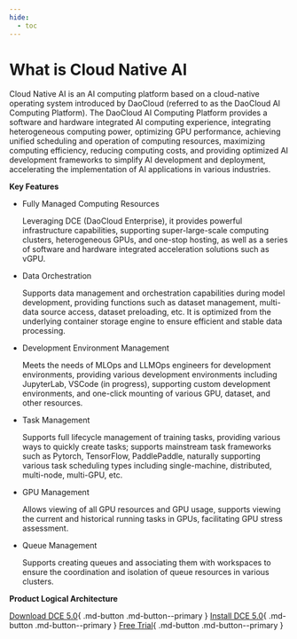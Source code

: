 ```yaml
---
hide:
  - toc
---
```


# What is Cloud Native AI

Cloud Native AI is an AI computing platform based on a cloud-native operating system introduced by DaoCloud (referred to as the DaoCloud AI Computing Platform). The DaoCloud AI Computing Platform provides a software and hardware integrated AI computing experience, integrating heterogeneous computing power, optimizing GPU performance, achieving unified scheduling and operation of computing resources, maximizing computing efficiency, reducing computing costs, and providing optimized AI development frameworks to simplify AI development and deployment, accelerating the implementation of AI applications in various industries.

**Key Features**

- Fully Managed Computing Resources

    Leveraging DCE (DaoCloud Enterprise), it provides powerful infrastructure capabilities, supporting super-large-scale computing clusters, heterogeneous GPUs, and one-stop hosting, as well as a series of software and hardware integrated acceleration solutions such as vGPU.

- Data Orchestration

    Supports data management and orchestration capabilities during model development, providing functions such as dataset management, multi-data source access, dataset preloading, etc. It is optimized from the underlying container storage engine to ensure efficient and stable data processing.

- Development Environment Management

    Meets the needs of MLOps and LLMOps engineers for development environments, providing various development environments including JupyterLab, VSCode (in progress), supporting custom development environments, and one-click mounting of various GPU, dataset, and other resources.

- Task Management

    Supports full lifecycle management of training tasks, providing various ways to quickly create tasks; supports mainstream task frameworks such as Pytorch, TensorFlow, PaddlePaddle, naturally supporting various task scheduling types including single-machine, distributed, multi-node, multi-GPU, etc.

- GPU Management

    Allows viewing of all GPU resources and GPU usage, supports viewing the current and historical running tasks in GPUs, facilitating GPU stress assessment.

- Queue Management

    Supports creating queues and associating them with workspaces to ensure the coordination and isolation of queue resources in various clusters.

**Product Logical Architecture**


[Download DCE 5.0](../../download/index.md){ .md-button .md-button--primary }
[Install DCE 5.0](../../install/index.md){ .md-button .md-button--primary }
[Free Trial](../../dce/license0.md){ .md-button .md-button--primary }
